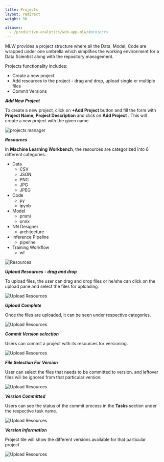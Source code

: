 ```yaml
---
title: Projects
layout: redirect
weight: 30

aliases:
  - /predictive-analytics/web-app-mlw/#projects
---
```


MLW provides a project structure where all the Data, Model, Code are wrapped under one umbrella which simplifies the working environment for a Data Scientist along with the repository management.

Projects functionality includes:

* Create a new project
* Add resources to the project - drag and drop, upload single or multiple files
* Commit Versions

***Add New Project***

To create a new project, click on **+Add Project** button and fill the form with **Project Name**, **Project Description** and click on **Add Project** . This will create a new project with the given name.

![projects manager](/images/zementis/mlw-app-add-project.png)

***Resources***

In **Machine Learning Workbench**, the resources are categorized into 6 different categories.

* Data
  * CSV
  * JSON
  * PNG
  * JPG
  * JPEG
* Code
  * py
  * ipynb
* Model
  * pmml
  * onnx
* NN Designer
  * architecture
* Inference Pipeline
  * pipeline
* Training Workflow
  * wf
  
![Resources](/images/zementis/mlw-app-project-home.png)

***Upload Resources - drag and drop***

To upload files, the user can drag and drop files or he/she can click on the upload pane and select the files for uploading.

![Upload Resources](/images/zementis/mlw-app-upload-resources.png)

***Upload Complete***

Once the files are uploaded, it can be seen under respective categories.

![Upload Resources](/images/zementis/mlw-app-upload-complete.png)

***Commit Version selection***

Users can commit a project with its resources for versioning.

![Upload Resources](/images/zementis/mlw-app-project-commit.png)

***File Selection For Version***

User can select the files that needs to be committed to version. and leftover files will be ignored from that particular version.

![Upload Resources](/images/zementis/mlw-app-project-commit-select.png)

***Version Committed***

Users can see the status of the commit process in the **Tasks** section under the respective task name.

![Upload Resources](/images/zementis/mlw-app-project-commited.png)

***Version Information***

Project tile will show the different versions available for that particular project.

![Upload Resources](/images/zementis/mlw-app-project-version.png)